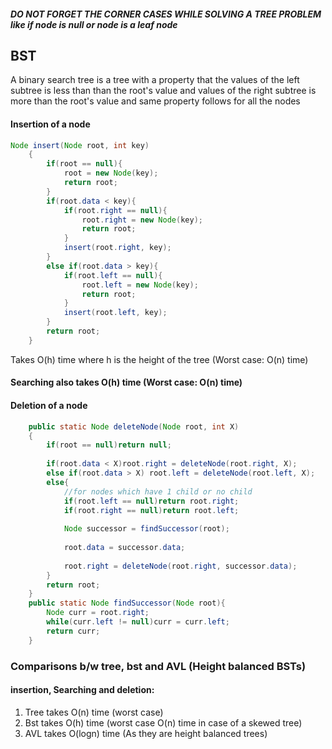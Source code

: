 ##### DO NOT FORGET THE CORNER CASES WHILE SOLVING A TREE PROBLEM like if node is null or node is a leaf node

## BST

A binary search tree is a tree with a property that the values of the left subtree is less than than the root's value and values of the right subtree is more than the root's value and same property follows for all the nodes

#### Insertion of a node

```java
Node insert(Node root, int key)
    {
        if(root == null){
            root = new Node(key);
            return root;
        }
        if(root.data < key){   
            if(root.right == null){
                root.right = new Node(key);
                return root;
            }
            insert(root.right, key);
        }
        else if(root.data > key){
            if(root.left == null){
                root.left = new Node(key);
                return root;
            }
            insert(root.left, key);
        }
        return root;
    }
````
Takes O(h) time where h is the height of the tree (Worst case: O(n) time)

#### Searching also takes O(h) time (Worst case: O(n) time)

#### Deletion of a node

```java
	public static Node deleteNode(Node root, int X)
	{
		if(root == null)return null;
	
		if(root.data < X)root.right = deleteNode(root.right, X);
		else if(root.data > X) root.left = deleteNode(root.left, X);
		else{
		    //for nodes which have 1 child or no child
		    if(root.left == null)return root.right;
		    if(root.right == null)return root.left;
		
		    Node successor = findSuccessor(root);
		
		    root.data = successor.data;
		
		    root.right = deleteNode(root.right, successor.data);
		}
		return root;
	}
	public static Node findSuccessor(Node root){
	    Node curr = root.right;
	    while(curr.left != null)curr = curr.left;
	    return curr;
	}
  ```

### Comparisons b/w tree, bst and AVL (Height balanced BSTs)

#### insertion, Searching and deletion:
1) Tree takes O(n) time (worst case)
2) Bst takes O(h) time (worst case O(n) time in case of a skewed tree)
3) AVL takes O(logn) time (As they are height balanced trees)

